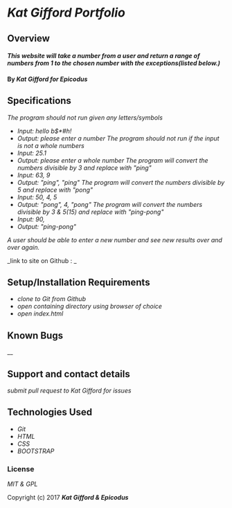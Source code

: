 # _Kat Gifford Portfolio_

## Overview

#### _This website will take a number from a user and return a range of numbers from 1 to the chosen number with the exceptions(listed below.)_

#### By _**Kat Gifford for Epicodus**_

## Specifications

_The program should not run given any letters/symbols_
* _Input:  hello b$*#h!_
* _Output: please enter a number_
_The program should not run if the input is not a whole numbers_
* _Input:  25.1_
* _Output: please enter a whole number_
_The program will convert the numbers divisible by 3 and replace with "ping"_
* _Input: 63, 9_
* _Output: "ping", "ping"_
_The program will convert the numbers divisible by 5 and replace with "pong"_
* _Input: 50, 4, 5_
* _Output: "pong", 4, "pong"_
_The program will convert the numbers divisible by 3 & 5(15) and replace with "ping-pong"_
* _Input: 90,_
* _Output: "ping-pong"_

_A user should be able to enter a new number and see new results over and over again._

_link to site on Github : _

## Setup/Installation Requirements

* _clone to Git from Github_
* _open containing directory using browser of choice_
* _open index.html_

## Known Bugs

__

## Support and contact details

_submit pull request to Kat Gifford for issues_

## Technologies Used

* _Git_
* _HTML_
* _CSS_
* _BOOTSTRAP_

### License

*MIT & GPL*

Copyright (c) 2017 **_Kat Gifford & Epicodus_**
